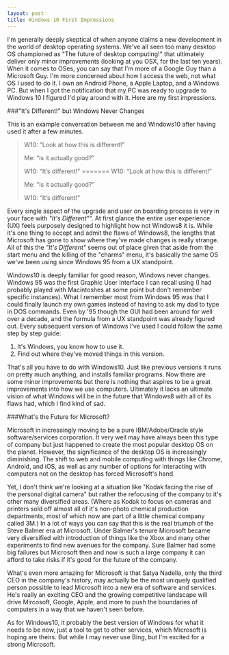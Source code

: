 ```yaml
---
layout: post
title: Windows 10 First Impressions
---
```

I'm generally deeply skeptical of when anyone claims a new development in the world of desktop operating systems. We've all seen too many desktop OS championed as "The future of desktop computing!" that ultimately deliver only minor improvements (looking at you OSX, for the last ten years). When it comes to OSes, you can say that I'm more of a Google Guy than a Microsoft Guy. I'm more concerned about how I access the web, not what OS I used to do it. I own an Android Phone, a Apple Laptop, and a Windows PC. But when I got the notification that my PC was ready to upgrade to Windows 10 I figured I'd play around with it. Here are my first impressions.

###"It's Different!" but Windows Never Changes

This is an example conversation between me and Windows10 after having used it after a few minutes.

>W10: “Look at how this is different!”
>
>Me: “Is it actually good?”
>
>W10: “It’s different!"
=======
> W10: “Look at how this is different!”
>
> Me: “Is it actually good?”
>
> W10: “It’s different!"

Every single aspect of the upgrade and user on boarding process is very in your face with *"It's Different*"". At first glance the entire user experience (UX) feels purposely designed to highlight how not Windows8 it is. While it's one thing to accept and admit the flaws of Windows8, the lengths that Microsoft has gone to show where they've made changes is really strange. All of this the *"It's Different"* seems out of place given that aside from the start menu and the killing of the "charms" menu, it's basically the same OS we've been using since Windows 95 from a UX standpoint.

Windows10 is deeply familiar for good reason, Windows never changes. Windows 95 was the first Graphic User Interface I can recall using (I had probably played with Macintoshes at some point but don't remember specific instances). What I remember most from Windows 95 was that I could finally launch my own games instead of having to ask my dad to type in DOS commands. Even by '95 though the GUI had been around for well over a decade, and the formula from a UX standpoint was already figured out. Every subsequent version of Windows I've used I could follow the same step by step guide:

1. It's Windows, you know how to use it.
2. Find out where they've moved things in this version.

That's all you have to do with Windows10. Just like previous versions it runs on pretty much anything, and installs familiar programs. Now there are some minor improvements but there is nothing that aspires to be a great improvements into how we use computers. Ultimately it lacks an ultimate vision of what Windows will be in the future that Windows8 with all of its flaws had, which I find kind of sad.

###What's the Future for Microsoft?

Microsoft in increasingly moving to be a pure IBM/Adobe/Oracle style software/services corporation. It very well may have always been this type of company but just happened to create the most popular desktop OS on the planet. However, the significance of the desktop OS is increasingly diminishing. The shift to web and mobile computing with things like Chrome, Android, and iOS, as well as any number of options for interacting with computers not on the desktop has forced Microsoft's hand.

Yet, I don't think we're looking at a situation like "Kodak facing the rise of the personal digital camera" but rather the refocusing of the company to it's other many diversified areas. (Where as Kodak to focus on cameras and printers sold off almost all of it's non-photo chemical production departments, most of which now are part of a little chemical company called 3M.) In a lot of ways you can say that this is the real triumph of the Steve Balmer era at Microsoft. Under Balmer's tenure Microsoft became very diversified with introduction of things like the Xbox and many other experiments to find new avenues for the company. Sure Balmer had some big failures but Microsoft then and now is such a large company it can afford to take risks if it's good for the future of the company.

What's even more amazing for Microsoft is that Satya Nadella, only the third CEO in the company's history, may actually be the most uniquely qualified person possible to lead Microsoft into a new era of software and services. He's really an exciting CEO and the growing competitive landscape will drive Mircosoft, Google, Apple, and more to push the boundaries of computers in a way that we haven't seen before.

As for Windows10, it probably the best version of Windows for what it needs to be now, just a tool to get to other services, which Microsoft is hoping are theirs. But while I may never use Bing, but I'm excited for a strong Microsoft.
